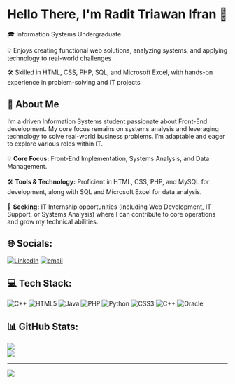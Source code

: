# Hello There, I'm Radit Triawan Ifran 👋
🎓 Information Systems Undergraduate

💡 Enjoys creating functional web solutions, analyzing systems, and applying technology to real-world challenges

🛠️ Skilled in HTML, CSS, PHP, SQL, and Microsoft Excel, with hands-on experience in problem-solving and IT projects


## 💖 About Me

I’m a driven Information Systems student passionate about Front-End development. My core focus remains on systems analysis and leveraging technology to solve real-world business problems. I’m adaptable and eager to explore various roles within IT.<br><br>
💡 **Core Focus:** Front-End Implementation, Systems Analysis, and Data Management.<br><br>
🛠️ **Tools & Technology:** Proficient in HTML, CSS, PHP, and MySQL for development, along with SQL and Microsoft Excel for data analysis.<br><br>
🚀 **Seeking:** IT Internship opportunities (including Web Development, IT Support, or Systems Analysis) where I can contribute to core operations and grow my technical abilities.



## 🌐 Socials:
[![LinkedIn](https://img.shields.io/badge/LinkedIn-%230077B5.svg?logo=linkedin&logoColor=white)](www.linkedin.com/in/radit-triawan-ifran-b2aa91389) [![email](https://img.shields.io/badge/Email-D14836?logo=gmail&logoColor=white)](mailto:ifranadit@gmail.com) 

## 💻 Tech Stack:
![C++](https://img.shields.io/badge/c++-%2300599C.svg?style=flat-square&logo=c%2B%2B&logoColor=white) ![HTML5](https://img.shields.io/badge/html5-%23E34F26.svg?style=flat-square&logo=html5&logoColor=white) ![Java](https://img.shields.io/badge/java-%23ED8B00.svg?style=flat-square&logo=openjdk&logoColor=white) ![PHP](https://img.shields.io/badge/php-%23777BB4.svg?style=flat-square&logo=php&logoColor=white) ![Python](https://img.shields.io/badge/python-3670A0?style=flat-square&logo=python&logoColor=ffdd54) ![CSS3](https://img.shields.io/badge/css3-%231572B6.svg?style=flat-square&logo=css3&logoColor=white) ![C++](https://img.shields.io/badge/c++-%2300599C.svg?style=flat-square&logo=c%2B%2B&logoColor=white) ![Oracle](https://img.shields.io/badge/Oracle-F80000?style=flat-square&logo=oracle&logoColor=white)
## 📊 GitHub Stats:
![](https://github-readme-stats.vercel.app/api?username=ifranadit&theme=synthwave&hide_border=false&include_all_commits=false&count_private=false)<br/>
![](https://github-readme-stats.vercel.app/api/top-langs/?username=ifranadit&theme=synthwave&hide_border=false&include_all_commits=false&count_private=false&layout=compact)


---
[![](https://visitcount.itsvg.in/api?id=ifranadit&icon=0&color=10)](https://visitcount.itsvg.in)

<!-- Proudly created with GPRM ( https://gprm.itsvg.in ) -->
